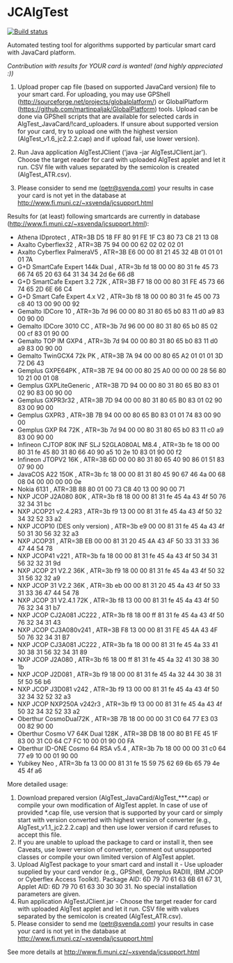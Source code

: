 JCAlgTest
=======

[![Build status](https://travis-ci.org/petrs/JCAlgTest.svg?branch=master)](https://travis-ci.org/petrs/JCAlgTest)

Automated testing tool for algorithms supported by particular smart card with JavaCard platform. 

*Contribution with results for YOUR card is wanted! (and highly appreciated :))*

1. Upload proper cap file (based on supported JavaCard version) file to your smart card. For uploading, you may use GPShell (http://sourceforge.net/projects/globalplatform/) or GlobalPlatform (https://github.com/martinpaljak/GlobalPlatform) tools. Upload can be done via GPShell scripts that are available for selected cards in AlgTest_JavaCard/!card_uploaders. If unsure about supported version for your card, try to upload one with the highest version (AlgTest_v1.6_jc2.2.2.cap) and if upload fail, use lower version).

2. Run Java application AlgTestJClient ('java -jar AlgTestJClient.jar'). Choose the target reader for card with uploaded AlgTest applet and let it run. CSV file with values separated by the semicolon is created (AlgTest_ATR.csv). 

3. Please consider to send me (petr@svenda.com) your results in case your card is not yet in the database at http://www.fi.muni.cz/~xsvenda/jcsupport.html



Results for (at least) following smartcards are currently in database (http://www.fi.muni.cz/~xsvenda/jcsupport.html):

- Athena IDprotect , ATR=3B D5 18 FF 80 91 FE 1F C3 80 73 C8 21 13 08
- Axalto Cyberflex32 , ATR=3B 75 94 00 00 62 02 02 02 01
- Axalto Cyberflex PalmeraV5 , ATR=3B E6 00 00 81 21 45 32 4B 01 01 01 01 7A
- G+D SmartCafe Expert 144k Dual , ATR=3b fd 18 00 00 80 31 fe 45 73 66 74 65 20 63 64 31 34 34 2d 6e 66 d8 
- G+D SmartCafe Expert 3.2 72K , ATR=3B F7 18 00 00 80 31 FE 45 73 66 74 65 2D 6E 66 C4
- G+D Smart Cafe Expert 4.x V2 , ATR=3b f8 18 00 00 80 31 fe 45 00 73 c8 40 13 00 90 00 92
- Gemalto IDCore 10 , ATR=3b 7d 96 00 00 80 31 80 65 b0 83 11 d0 a9 83 00 90 00 
- Gemalto IDCore 3010 CC , ATR=3b 7d 96 00 00 80 31 80 65 b0 85 02 00 cf 83 01 90 00 
- Gemalto TOP IM GXP4 , ATR=3b 7d 94 00 00 80 31 80 65 b0 83 11 d0 a9 83 00 90 00
- Gemalto TwinGCX4 72k PK , ATR=3B 7A 94 00 00 80 65 A2 01 01 01 3D 72 D6 43 
- Gemplus GXPE64PK , ATR=3B 7E 94 00 00 80 25 A0 00 00 00 28 56 80 10 21 00 01 08 
- Gemplus GXPLiteGeneric , ATR=3B 7D 94 00 00 80 31 80 65 B0 83 01 02 90 83 00 90 00 
- Gemplus GXPR3r32 , ATR=3B 7D 94 00 00 80 31 80 65 B0 83 01 02 90 83 00 90 00
- Gemplus GXPR3 , ATR=3B 7B 94 00 00 80 65 B0 83 01 01 74 83 00 90 00 
- Gemplus GXP R4 72K , ATR=3b 7d 94 00 00 80 31 80 65 b0 83 11 c0 a9 83 00 90 00 
- Infineon CJTOP 80K INF SLJ 52GLA080AL M8.4 , ATR=3b fe 18 00 00 80 31 fe 45 80 31 80 66 40 90 a5 10 2e 10 83 01 90 00 f2 
- Infineon JTOPV2 16K , ATR=3B 6D 00 00 80 31 80 65 40 90 86 01 51 83 07 90 00 
- JavaCOS A22 150K , ATR=3b fc 18 00 00 81 31 80 45 90 67 46 4a 00 68 08 04 00 00 00 00 0e 
- Nokia 6131 , ATR=3B 88 80 01 00 73 C8 40 13 00 90 00 71
- NXP JCOP J2A080 80K , ATR=3b f8 18 00 00 81 31 fe 45 4a 43 4f 50 76 32 34 31 bc 
- NXP JCOP21 v2.4.2R3 , ATR=3b f9 13 00 00 81 31 fe 45 4a 43 4f 50 32 34 32 52 33 a2 
- NXP JCOP10 (DES only version) , ATR=3b e9 00 00 81 31 fe 45 4a 43 4f 50 31 30 56 32 32 a3 
- NXP JCOP31 , ATR=3B EB 00 00 81 31 20 45 4A 43 4F 50 33 31 33 36 47 44 54 78 
- NXP JCOP41 v221 , ATR=3b fa 18 00 00 81 31 fe 45 4a 43 4f 50 34 31 56 32 32 31 9d 
- NXP JCOP 21 V2.2 36K , ATR=3b f9 18 00 00 81 31 fe 45 4a 43 4f 50 32 31 56 32 32 a9
- NXP JCOP 31 V2.2 36K , ATR=3b eb 00 00 81 31 20 45 4a 43 4f 50 33 31 33 36 47 44 54 78 
- NXP JCOP 31 V2.4.1 72K , ATR=3b f8 13 00 00 81 31 fe 45 4a 43 4f 50 76 32 34 31 b7 
- NXP JCOP CJ2A081 JC222 , ATR=3b f8 18 00 ff 81 31 fe 45 4a 43 4f 50 76 32 34 31 43 
- NXP JCOP CJ3A080v241 , ATR=3B F8 13 00 00 81 31 FE 45 4A 43 4F 50 76 32 34 31 B7 
- NXP JCOP CJ3A081 JC222 , ATR=3b fa 18 00 00 81 31 fe 45 4a 33 41 30 38 31 56 32 34 31 89 
- NXP JCOP J2A080 , ATR=3b f6 18 00 ff 81 31 fe 45 4a 32 41 30 38 30 1b 
- NXP JCOP J2D081 , ATR=3b f9 18 00 00 81 31 fe 45 4a 32 44 30 38 31 5f 50 56 b6 
- NXP JCOP J3D081 v242 , ATR=3b f9 13 00 00 81 31 fe 45 4a 43 4f 50 32 34 32 52 32 a3 
- NXP JCOP NXP250A v242r3 , ATR=3b f9 13 00 00 81 31 fe 45 4a 43 4f 50 32 34 32 52 33 a2 
- Oberthur CosmoDual72K , ATR=3B 7B 18 00 00 00 31 C0 64 77 E3 03 00 82 90 00 
- Oberthur Cosmo V7 64K Dual 128K , ATR=3B DB 18 00 80 B1 FE 45 1F 83 00 31 C0 64 C7 FC 10 00 01 90 00 FA 
- Oberthur ID-ONE Cosmo 64 RSA v5.4 , ATR=3b 7b 18 00 00 00 31 c0 64 77 e9 10 00 01 90 00
- Yubikey Neo , ATR=3b fa 13 00 00 81 31 fe 15 59 75 62 69 6b 65 79 4e 45 4f a6 

More detailed usage:

1. Download prepared version (AlgTest_JavaCard/AlgTest_***.cap) or compile your own modification of AlgTest applet. In case of use of provided *.cap file, use version that is supported by your card or simply start with version converted with highest version of converter (e.g., AlgTest_v1.1_jc2.2.2.cap) and then use lower version if card refuses to accept this file.    
2. If you are unable to upload the package to card or install it, then see Caveats, use lower version of converter, comment out unsupported classes or compile your own limited version of AlgTest applet.
3. Upload AlgTest package to your smart card and install it - Use uploader supplied by your card vendor (e.g., GPShell, Gemplus RADIII, IBM JCOP or Cyberflex Access Toolkit). Package AID: 6D 79 70 61 63 6B 61 67 31, Applet AID: 6D 79 70 61 63 30 30 30 31. No special installation parameters are given.
4. Run application AlgTestJClient.jar - Choose the target reader for card with uploaded AlgTest applet and let it run. CSV file with values separated by the semicolon is created (AlgTest_ATR.csv).
5. Please consider to send me (petr@svenda.com) your results in case your card is not yet in the database at http://www.fi.muni.cz/~xsvenda/jcsupport.html

See more details at http://www.fi.muni.cz/~xsvenda/jcsupport.html
